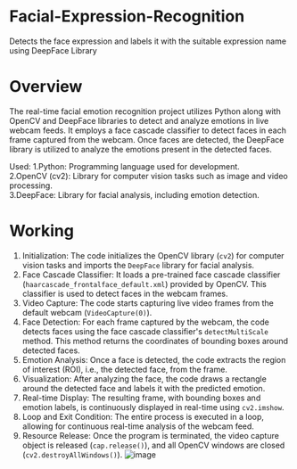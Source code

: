 # Facial-Expression-Recognition
Detects the face expression and labels it with the suitable expression name using DeepFace Library


# Overview

The real-time facial emotion recognition project utilizes Python along with OpenCV and DeepFace libraries to detect and analyze emotions in live webcam feeds. It employs a face cascade classifier to detect faces in each frame captured from the webcam. Once faces are detected, the DeepFace library is utilized to analyze the emotions present in the detected faces. 


Used:
1.Python: Programming language used for development. <br>
2.OpenCV (cv2): Library for computer vision tasks such as image and video processing.<br>
3.DeepFace: Library for facial analysis, including emotion detection.<br>


# Working
1. Initialization:
The code initializes the OpenCV library (`cv2`) for computer vision tasks and imports the `DeepFace` library for facial analysis.
2. Face Cascade Classifier:
 It loads a pre-trained face cascade classifier (`haarcascade_frontalface_default.xml`) provided by OpenCV. This classifier is used to detect faces in the webcam frames.
3. Video Capture:
 The code starts capturing live video frames from the default webcam (`VideoCapture(0)`).
4. Face Detection:
  For each frame captured by the webcam, the code detects faces using the face cascade classifier's `detectMultiScale` method. This method returns the coordinates of bounding boxes around detected faces.
5. Emotion Analysis:
  Once a face is detected, the code extracts the region of interest (ROI), i.e., the detected face, from the frame.
6. Visualization:
After analyzing the face, the code draws a rectangle around the detected face and labels it with the predicted emotion. 
7. Real-time Display:
The resulting frame, with bounding boxes and emotion labels, is continuously displayed in real-time using `cv2.imshow`.
8. Loop and Exit Condition:
The entire process is executed in a loop, allowing for continuous real-time analysis of the webcam feed.
9. Resource Release:
Once the program is terminated, the video capture object is released (`cap.release()`), and all OpenCV windows are closed (`cv2.destroyAllWindows()`).
![image](https://github.com/moxie814/Facial-Expression-Recognition/assets/148361595/d3de5c96-9427-4db6-92ee-9c037f4834eb)

